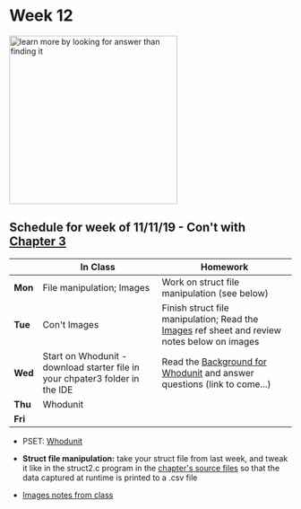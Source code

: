 # Week 12

<img src="https://www.planbee.com/wp/wp-content/uploads/2019/08/Ed-Quote-Images.002-1-1024x550.jpeg" alt="learn more by looking for answer than finding it" height="300">

## Schedule for week of 11/11/19 - Con't with [Chapter 3](/ap/curriculum/3)

  |       |In Class               |Homework   |
  |-------|---------              |---------  |
  |**Mon**|File manipulation; Images |Work on struct file manipulation (see below)|
  |**Tue**|Con't Images |Finish struct file manipulation; Read the [Images](/ap/assets/pdfs/images.pdf) ref sheet and review notes below on images|
  |**Wed**|Start on Whodunit - download starter file in your chpater3 folder in the IDE|Read the [Background for Whodunit](https://docs.cs50.net/2019/ap/problems/whodunit/whodunit.html#background) and answer questions (link to come...)|
  |**Thu**|Whodunit               |            |
  |**Fri**|               |            |

* PSET: [Whodunit](https://docs.cs50.net/2019/ap/problems/whodunit/whodunit.html)

* **Struct file manipulation:** take your struct file from last week, and tweak it like in the struct2.c program in the [chapter's source files](https://cdn.cs50.net/2018/fall/lectures/3/src3.pdf) so that the data captured at runtime is printed to a .csv file

* [Images notes from class](/ap/assets/pdfs/images-notes.pdf)